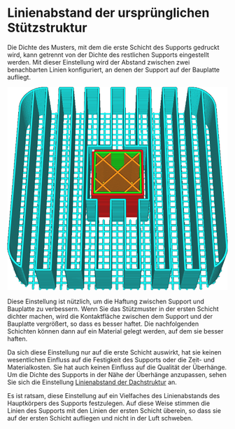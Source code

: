 Linienabstand der ursprünglichen Stützstruktur
====
Die Dichte des Musters, mit dem die erste Schicht des Supports gedruckt wird, kann getrennt von der Dichte des restlichen Supports eingestellt werden. Mit dieser Einstellung wird der Abstand zwischen zwei benachbarten Linien konfiguriert, an denen der Support auf der Bauplatte aufliegt.

<!--screenshot {
"image_path": "support_initial_layer_line_distance.png",
"models": [{"script": "umbrella_square_rounded.scad"}],
"camera_position": [0, 64, 125],
"settings": {
    "support_enable": true,
    "support_initial_layer_line_distance": 1.333
},
"layer": 160,
"colours": 64
}-->
![Das Muster der ersten Schicht ist doppelt so dicht wie der Rest des Supports](../../../articles/images/support_initial_layer_line_distance.png)

Diese Einstellung ist nützlich, um die Haftung zwischen Support und Bauplatte zu verbessern. Wenn Sie das Stützmuster in der ersten Schicht dichter machen, wird die Kontaktfläche zwischen dem Support und der Bauplatte vergrößert, so dass es besser haftet. Die nachfolgenden Schichten können dann auf ein Material gelegt werden, auf dem sie besser haften.

Da sich diese Einstellung nur auf die erste Schicht auswirkt, hat sie keinen wesentlichen Einfluss auf die Festigkeit des Supports oder die Zeit- und Materialkosten. Sie hat auch keinen Einfluss auf die Qualität der Überhänge. Um die Dichte des Supports in der Nähe der Überhänge anzupassen, sehen Sie sich die Einstellung [Linienabstand der Dachstruktur](support_roof_line_distance.md) an.

Es ist ratsam, diese Einstellung auf ein Vielfaches des Linienabstands des Hauptkörpers des Supports festzulegen. Auf diese Weise stimmen die Linien des Supports mit den Linien der ersten Schicht überein, so dass sie auf der ersten Schicht aufliegen und nicht in der Luft schweben.